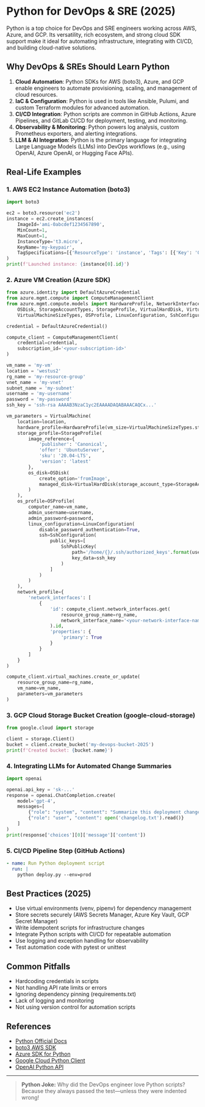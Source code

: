 # Python for DevOps & SRE (2025)

Python is a top choice for DevOps and SRE engineers working across AWS, Azure, and GCP. Its versatility, rich ecosystem, and strong cloud SDK support make it ideal for automating infrastructure, integrating with CI/CD, and building cloud-native solutions.

## Why DevOps & SREs Should Learn Python

1. **Cloud Automation**: Python SDKs for AWS (boto3), Azure, and GCP enable engineers to automate provisioning, scaling, and management of cloud resources.
2. **IaC & Configuration**: Python is used in tools like Ansible, Pulumi, and custom Terraform modules for advanced automation.
3. **CI/CD Integration**: Python scripts are common in GitHub Actions, Azure Pipelines, and GitLab CI/CD for deployment, testing, and monitoring.
4. **Observability & Monitoring**: Python powers log analysis, custom Prometheus exporters, and alerting integrations.
5. **LLM & AI Integration**: Python is the primary language for integrating Large Language Models (LLMs) into DevOps workflows (e.g., using OpenAI, Azure OpenAI, or Hugging Face APIs).

## Real-Life Examples

### 1. AWS EC2 Instance Automation (boto3)
```python
import boto3

ec2 = boto3.resource('ec2')
instance = ec2.create_instances(
    ImageId='ami-0abcdef1234567890',
    MinCount=1,
    MaxCount=1,
    InstanceType='t3.micro',
    KeyName='my-keypair',
    TagSpecifications=[{'ResourceType': 'instance', 'Tags': [{'Key': 'Owner', 'Value': 'devops'}]}]
)
print(f'Launched instance: {instance[0].id}')
```

### 2. Azure VM Creation (Azure SDK)
```python
from azure.identity import DefaultAzureCredential
from azure.mgmt.compute import ComputeManagementClient
from azure.mgmt.compute.models import HardwareProfile, NetworkInterfaceReference, \
    OSDisk, StorageAccountTypes, StorageProfile, VirtualHardDisk, VirtualMachine, \
    VirtualMachineSizeTypes, OSProfile, LinuxConfiguration, SshConfiguration, SshPublicKey

credential = DefaultAzureCredential()

compute_client = ComputeManagementClient(
    credential=credential,
    subscription_id='<your-subscription-id>'
)

vm_name = 'my-vm'
location = 'westus2'
rg_name = 'my-resource-group'
vnet_name = 'my-vnet'
subnet_name = 'my-subnet'
username = 'my-username'
password = 'my-password'
ssh_key = 'ssh-rsa AAAAB3NzaC1yc2EAAAADAQABAAACAQCx...'

vm_parameters = VirtualMachine(
    location=location,
    hardware_profile=HardwareProfile(vm_size=VirtualMachineSizeTypes.standard_b1s),
    storage_profile=StorageProfile(
        image_reference={
            'publisher': 'Canonical',
            'offer': 'UbuntuServer',
            'sku': '20.04-LTS',
            'version': 'latest'
        },
        os_disk=OSDisk(
            create_option='fromImage',
            managed_disk=VirtualHardDisk(storage_account_type=StorageAccountTypes.standard_lrs)
        )
    ),
    os_profile=OSProfile(
        computer_name=vm_name,
        admin_username=username,
        admin_password=password,
        linux_configuration=LinuxConfiguration(
            disable_password_authentication=True,
            ssh=SshConfiguration(
                public_keys=[
                    SshPublicKey(
                        path='/home/{}/.ssh/authorized_keys'.format(username),
                        key_data=ssh_key
                    )
                ]
            )
        )
    ),
    network_profile={
        'network_interfaces': [
            {
                'id': compute_client.network_interfaces.get(
                    resource_group_name=rg_name,
                    network_interface_name='<your-network-interface-name>'
                ).id,
                'properties': {
                    'primary': True
                }
            }
        ]
    }
)

compute_client.virtual_machines.create_or_update(
    resource_group_name=rg_name,
    vm_name=vm_name,
    parameters=vm_parameters
)
```

### 3. GCP Cloud Storage Bucket Creation (google-cloud-storage)
```python
from google.cloud import storage

client = storage.Client()
bucket = client.create_bucket('my-devops-bucket-2025')
print(f'Created bucket: {bucket.name}')
```

### 4. Integrating LLMs for Automated Change Summaries
```python
import openai

openai.api_key = 'sk-...'
response = openai.ChatCompletion.create(
    model='gpt-4',
    messages=[
        {"role": "system", "content": "Summarize this deployment change log for SREs."},
        {"role": "user", "content": open('changelog.txt').read()}
    ]
)
print(response['choices'][0]['message']['content'])
```

### 5. CI/CD Pipeline Step (GitHub Actions)
```yaml
- name: Run Python deployment script
  run: |
    python deploy.py --env=prod
```

## Best Practices (2025)
- Use virtual environments (venv, pipenv) for dependency management
- Store secrets securely (AWS Secrets Manager, Azure Key Vault, GCP Secret Manager)
- Write idempotent scripts for infrastructure changes
- Integrate Python scripts with CI/CD for repeatable automation
- Use logging and exception handling for observability
- Test automation code with pytest or unittest

## Common Pitfalls
- Hardcoding credentials in scripts
- Not handling API rate limits or errors
- Ignoring dependency pinning (requirements.txt)
- Lack of logging and monitoring
- Not using version control for automation scripts

## References
- [Python Official Docs](https://docs.python.org/3/)
- [boto3 AWS SDK](https://boto3.amazonaws.com/v1/documentation/api/latest/index.html)
- [Azure SDK for Python](https://learn.microsoft.com/python/azure/)
- [Google Cloud Python Client](https://cloud.google.com/python/docs/reference)
- [OpenAI Python API](https://platform.openai.com/docs/api-reference)

---

> **Python Joke:**
> Why did the DevOps engineer love Python scripts? Because they always passed the test—unless they were indented wrong!
